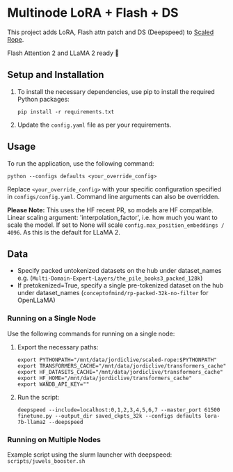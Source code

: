 # Multinode LoRA + Flash + DS 
This project adds LoRA, Flash attn patch and DS (Deepspeed) to [Scaled Rope](https://github.com/jquesnelle/scaled-rope).

Flash Attention 2 and LLaMA 2 ready 🚀

## Setup and Installation

1. To install the necessary dependencies, use pip to install the required Python packages:

    ```
    pip install -r requirements.txt
    ```

2. Update the `config.yaml` file as per your requirements.

## Usage

To run the application, use the following command:

```
python --configs defaults <your_override_config>
```

Replace `<your_override_config>` with your specific configuration specified in `configs/config.yaml`. Command line arguments can also be overridden.

**Please Note:** This uses the HF recent PR, so models are HF compatible. Linear scaling argument: 'interpolation_factor', i.e. how much you want to scale the model. If set to None will scale `config.max_position_embeddings / 4096`. As this is the default for LLaMA 2.
        

## Data
- Specify packed untokenized datasets on the hub under dataset_names e.g. (`Multi-Domain-Expert-Layers/the_pile_books3_packed_128k`)
- If pretokenized=True, specify a single pre-tokenized dataset on the hub under dataset_names (`conceptofmind/rp-packed-32k-no-filter` for OpenLLaMA)

### Running on a Single Node

Use the following commands for running on a single node:

1. Export the necessary paths:

    ```
    export PYTHONPATH="/mnt/data/jordiclive/scaled-rope:$PYTHONPATH"
    export TRANSFORMERS_CACHE="/mnt/data/jordiclive/transformers_cache"
    export HF_DATASETS_CACHE="/mnt/data/jordiclive/transformers_cache"
    export HF_HOME="/mnt/data/jordiclive/transformers_cache"
    export WANDB_API_KEY=""
    ```

2. Run the script:

    ```
    deepspeed --include=localhost:0,1,2,3,4,5,6,7 --master_port 61500 finetune.py --output_dir saved_ckpts_32k --configs defaults lora-7b-llama2 --deepspeed
    ```

### Running on Multiple Nodes

Example script using the slurm launcher with deepspeed: `scripts/juwels_booster.sh`
